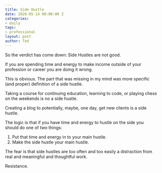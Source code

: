 ```yaml
---
title: Side Hustle
date: 2020-05-14 00:00:00 Z
categories:
- daily
tags:
- professional
layout: post
author: Ted
---
```


So the verdict has come down: Side Hustles are not good.

If you are spending time and energy to make income outside of your profession or career you are doing it wrong.

This is obvious. The part that was missing in my mind was more specific (and proper) definition of a side hustle.

Taking a course for continuing education, learning to code, or playing chess on the weekends is no a side hustle.

Creating a blog to potentially, maybe, one day, get new clients is a side hustle.

The logic is that if you have time and energy to hustle on the side you should do one of two things:

1. Put that time and energy in to your main hustle.
1. Make the side hustle your main hustle.

The fear is that side hustles are too often and too easily a distraction from real and meaningful and thoughtful work.

Resistance.
